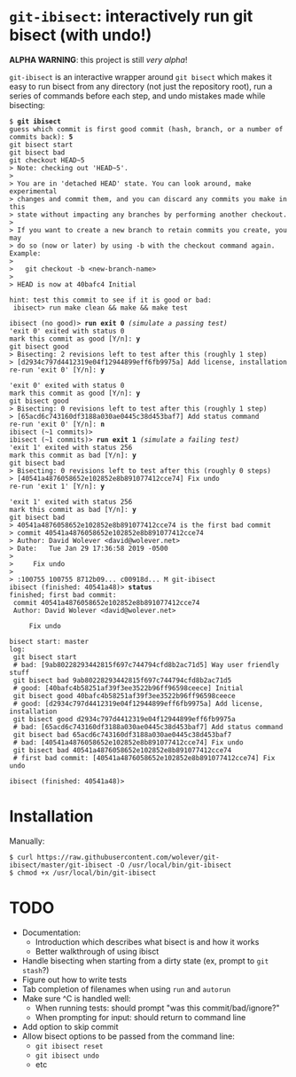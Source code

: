 ``git-ibisect``: interactively run git bisect (with undo!)
==========================================================

**ALPHA WARNING**: this project is still *very alpha*!

``git-ibisect`` is an interactive wrapper around ``git bisect`` which makes it
easy to run bisect from any directory (not just the repository root), run a
series of commands before each step, and undo mistakes made while bisecting:

<pre><code>$ <strong>git ibisect</strong>
guess which commit is first good commit (hash, branch, or a number of commits back): <strong>5</strong>
git bisect start
git bisect bad
git checkout HEAD~5
&gt; Note: checking out 'HEAD~5'.
&gt;
&gt; You are in 'detached HEAD' state. You can look around, make experimental
&gt; changes and commit them, and you can discard any commits you make in this
&gt; state without impacting any branches by performing another checkout.
&gt;
&gt; If you want to create a new branch to retain commits you create, you may
&gt; do so (now or later) by using -b with the checkout command again. Example:
&gt;
&gt;   git checkout -b &lt;new-branch-name&gt;
&gt;
&gt; HEAD is now at 40bafc4 Initial

hint: test this commit to see if it is good or bad:
 ibisect&gt; run make clean && make && make test

ibisect (no good)&gt; <strong>run exit 0</strong> <em>(simulate a passing test)</em>
'exit 0' exited with status 0
mark this commit as good [Y/n]: <strong>y</strong>
git bisect good
&gt; Bisecting: 2 revisions left to test after this (roughly 1 step)
&gt; [d2934c797d4412319e04f12944899eff6fb9975a] Add license, installation
re-run 'exit 0' [Y/n]: <strong>y</strong>

'exit 0' exited with status 0
mark this commit as good [Y/n]: <strong>y</strong>
git bisect good
&gt; Bisecting: 0 revisions left to test after this (roughly 1 step)
&gt; [65acd6c743160df3188a030ae0445c38d453baf7] Add status command
re-run 'exit 0' [Y/n]: <strong>n</strong>
ibisect (~1 commits)&gt;
ibisect (~1 commits)&gt; <strong>run exit 1</strong> <em>(simulate a failing test)</em>
'exit 1' exited with status 256
mark this commit as bad [Y/n]: <strong>y</strong>
git bisect bad
&gt; Bisecting: 0 revisions left to test after this (roughly 0 steps)
&gt; [40541a4876058652e102852e8b891077412cce74] Fix undo
re-run 'exit 1' [Y/n]: <strong>y</strong>

'exit 1' exited with status 256
mark this commit as bad [Y/n]: <strong>y</strong>
git bisect bad
&gt; 40541a4876058652e102852e8b891077412cce74 is the first bad commit
&gt; commit 40541a4876058652e102852e8b891077412cce74
&gt; Author: David Wolever &lt;david@wolever.net&gt;
&gt; Date:   Tue Jan 29 17:36:58 2019 -0500
&gt;
&gt;     Fix undo
&gt;
&gt; :100755 100755 8712b09... c00918d... M	git-ibisect
ibisect (finished: 40541a48)&gt; <strong>status</strong>
finished; first bad commit:
 commit 40541a4876058652e102852e8b891077412cce74
 Author: David Wolever &lt;david@wolever.net&gt;

     Fix undo

bisect start: master
log:
 git bisect start
 # bad: [9ab80228293442815f697c744794cfd8b2ac71d5] Way user friendly stuff
 git bisect bad 9ab80228293442815f697c744794cfd8b2ac71d5
 # good: [40bafc4b58251af39f3ee3522b96ff96598ceece] Initial
 git bisect good 40bafc4b58251af39f3ee3522b96ff96598ceece
 # good: [d2934c797d4412319e04f12944899eff6fb9975a] Add license, installation
 git bisect good d2934c797d4412319e04f12944899eff6fb9975a
 # bad: [65acd6c743160df3188a030ae0445c38d453baf7] Add status command
 git bisect bad 65acd6c743160df3188a030ae0445c38d453baf7
 # bad: [40541a4876058652e102852e8b891077412cce74] Fix undo
 git bisect bad 40541a4876058652e102852e8b891077412cce74
 # first bad commit: [40541a4876058652e102852e8b891077412cce74] Fix undo

ibisect (finished: 40541a48)&gt;</code></pre>

Installation
============

Manually:

    $ curl https://raw.githubusercontent.com/wolever/git-ibisect/master/git-ibisect -O /usr/local/bin/git-ibisect
    $ chmod +x /usr/local/bin/git-ibisect

TODO
====

- Documentation:
  - Introduction which describes what bisect is and how it works
  - Better walkthrough of using ibisct
- Handle bisecting when starting from a dirty state (ex, prompt to `git stash`?)
- Figure out how to write tests
- Tab completion of filenames when using `run` and `autorun`
- Make sure ^C is handled well:
  - When running tests: should prompt "was this commit/bad/ignore?"
  - When prompting for input: should return to command line
- Add option to skip commit
- Allow bisect options to be passed from the command line:
  - `git ibisect reset`
  - `git ibisect undo`
  - etc
